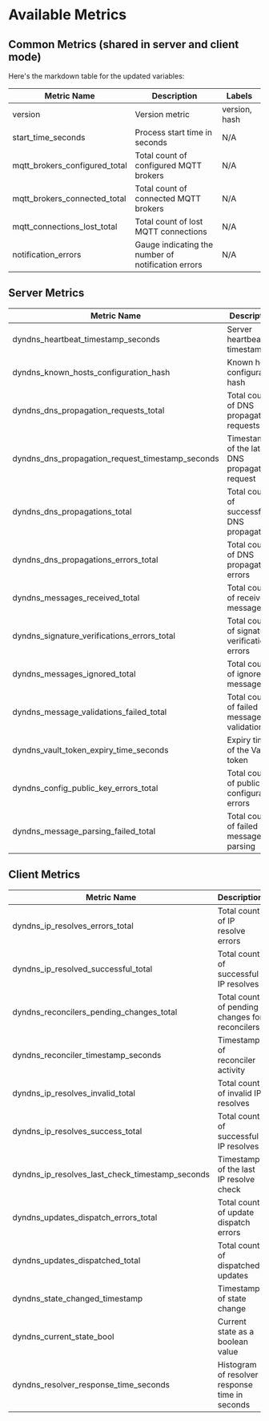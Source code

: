 
# Available Metrics

## Common Metrics (shared in server and client mode)
Here's the markdown table for the updated variables:

| Metric Name                        | Description                                     | Labels                   |
| ---------------------------------- | ----------------------------------------------- | ------------------------ |
| version                            | Version metric                                  | version, hash            |
| start_time_seconds                 | Process start time in seconds                   | N/A                      |
| mqtt_brokers_configured_total      | Total count of configured MQTT brokers          | N/A                      |
| mqtt_brokers_connected_total       | Total count of connected MQTT brokers           | N/A                      |
| mqtt_connections_lost_total        | Total count of lost MQTT connections            | N/A                      |
| notification_errors                | Gauge indicating the number of notification errors | N/A                      |


## Server Metrics
| Metric Name                               | Description                                            | Labels                       |
| ----------------------------------------- | ------------------------------------------------------ | ---------------------------- |
| dyndns_heartbeat_timestamp_seconds        | Server heartbeat timestamp                             | N/A                          |
| dyndns_known_hosts_configuration_hash     | Known hosts configuration hash                        | N/A                          |
| dyndns_dns_propagation_requests_total     | Total count of DNS propagation requests                | N/A                          |
| dyndns_dns_propagation_request_timestamp_seconds | Timestamp of the latest DNS propagation request  | N/A                          |
| dyndns_dns_propagations_total             | Total count of successful DNS propagations             | host                         |
| dyndns_dns_propagations_errors_total      | Total count of DNS propagation errors                  | host                         |
| dyndns_messages_received_total            | Total count of received messages                       | N/A                          |
| dyndns_signature_verifications_errors_total | Total count of signature verification errors         | host                         |
| dyndns_messages_ignored_total              | Total count of ignored messages                         | host, reason                 |
| dyndns_message_validations_failed_total    | Total count of failed message validations              | host, reason                 |
| dyndns_vault_token_expiry_time_seconds    | Expiry time of the Vault token                          | N/A                          |
| dyndns_config_public_key_errors_total     | Total count of public key configuration errors          | N/A                          |
| dyndns_message_parsing_failed_total       | Total count of failed message parsing                   | N/A                          |


## Client Metrics

| Metric Name                                | Description                                            | Labels                            |
| ------------------------------------------ | ------------------------------------------------------ | --------------------------------- |
| dyndns_ip_resolves_errors_total             | Total count of IP resolve errors                       | host, resolver, name              |
| dyndns_ip_resolved_successful_total         | Total count of successful IP resolves                  | host, resolver, name              |
| dyndns_reconcilers_pending_changes_total    | Total count of pending changes for reconcilers          | host                              |
| dyndns_reconciler_timestamp_seconds         | Timestamp of reconciler activity                       | host                              |
| dyndns_ip_resolves_invalid_total            | Total count of invalid IP resolves                     | host, resolver, url               |
| dyndns_ip_resolves_success_total            | Total count of successful IP resolves                  | host, resolver                    |
| dyndns_ip_resolves_last_check_timestamp_seconds | Timestamp of the last IP resolve check          | host, resolver                    |
| dyndns_updates_dispatch_errors_total        | Total count of update dispatch errors                  | host                              |
| dyndns_updates_dispatched_total             | Total count of dispatched updates                      | N/A                               |
| dyndns_state_changed_timestamp              | Timestamp of state change                              | host, from, to                    |
| dyndns_current_state_bool                   | Current state as a boolean value                       | host, state                       |
| dyndns_resolver_response_time_seconds       | Histogram of resolver response time in seconds         | resolver                          |
